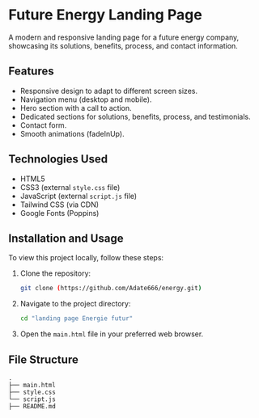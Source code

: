 # Future Energy Landing Page

A modern and responsive landing page for a future energy company, showcasing its solutions, benefits, process, and contact information.

## Features

*   Responsive design to adapt to different screen sizes.
*   Navigation menu (desktop and mobile).
*   Hero section with a call to action.
*   Dedicated sections for solutions, benefits, process, and testimonials.
*   Contact form.
*   Smooth animations (fadeInUp).

## Technologies Used

*   HTML5
*   CSS3 (external `style.css` file)
*   JavaScript (external `script.js` file)
*   Tailwind CSS (via CDN)
*   Google Fonts (Poppins)

## Installation and Usage

To view this project locally, follow these steps:

1.  Clone the repository:
    ```bash
    git clone (https://github.com/Adate666/energy.git)
    ```
2.  Navigate to the project directory:
    ```bash
    cd "landing page Energie futur"
    ```
3.  Open the `main.html` file in your preferred web browser.

## File Structure

```
.
├── main.html
├── style.css
└── script.js
├── README.md
```
